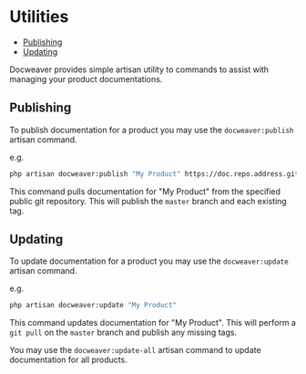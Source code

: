 # Utilities

- [Publishing](#publishing)
- [Updating](#updating)

Docweaver provides simple artisan utility to commands to assist with managing your product documentations. 

<a name="publishing"></a>
## Publishing

To publish documentation for a product you may use the `docweaver:publish` artisan command.

e.g. 
```bash
php artisan docweaver:publish "My Product" https://doc.repo.address.git 
```

This command pulls documentation for "My Product" from the specified public git repository. This will publish the `master` branch and each existing tag.

<a name="updating"></a>
## Updating

To update documentation for a product you may use the `docweaver:update` artisan command.

e.g. 
```bash
php artisan docweaver:update "My Product" 
```

This command updates documentation for "My Product". This will perform a `git pull` on the `master` branch and publish any missing tags.

You may use the `docweaver:update-all` artisan command to update documentation for all products.